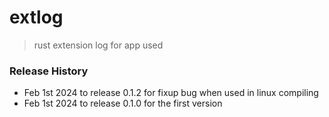 # extlog
> rust extension log for app used

### Release History
* Feb 1st 2024 to release 0.1.2 for fixup bug when used in linux compiling
* Feb 1st 2024 to release 0.1.0 for the first version


